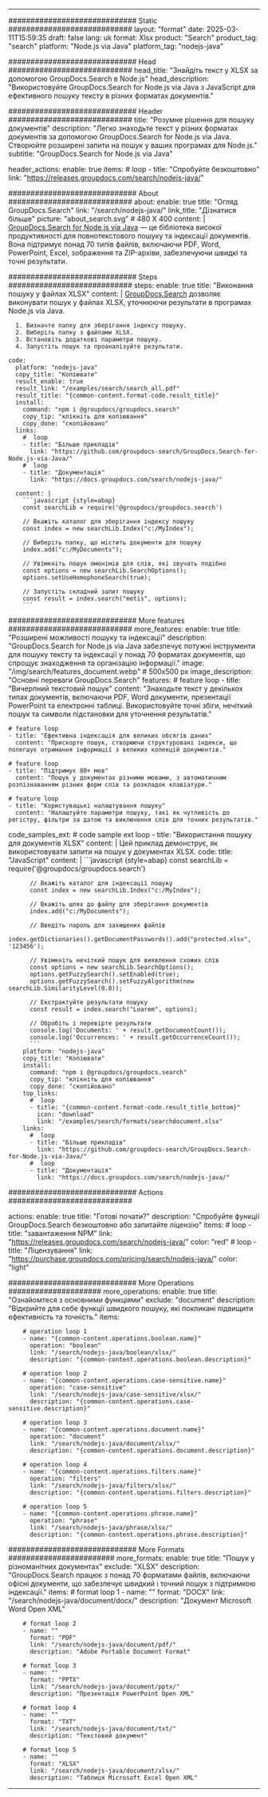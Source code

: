 
---
############################# Static ############################
layout: "format"
date:  2025-03-11T15:59:35
draft: false
lang: uk
format: Xlsx
product: "Search"
product_tag: "search"
platform: "Node.js via Java"
platform_tag: "nodejs-java"

############################# Head ############################
head_title: "Знайдіть текст у XLSX за допомогою GroupDocs.Search в Node.js"
head_description: "Використовуйте GroupDocs.Search for Node.js via Java з JavaScript для ефективного пошуку тексту в різних форматах документів."

############################# Header ############################
title: "Розумне рішення для пошуку документів" 
description: "Легко знаходьте текст у різних форматах документів за допомогою GroupDocs.Search for Node.js via Java. Створюйте розширені запити на пошук у ваших програмах для Node.js."
subtitle: "GroupDocs.Search for Node.js via Java" 

header_actions:
  enable: true
  items:
    #  loop
    - title: "Спробуйте безкоштовно"
      link: "https://releases.groupdocs.com/search/nodejs-java/"
      
############################# About ############################
about:
    enable: true
    title: "Огляд GroupDocs.Search"
    link: "/search/nodejs-java/"
    link_title: "Дізнатися більше"
    picture: "about_search.svg" # 480 X 400
    content: |
       [GroupDocs.Search for Node.js via Java](/search/nodejs-java/) — це бібліотека високої продуктивності для повнотекстового пошуку та індексації документів. Вона підтримує понад 70 типів файлів, включаючи PDF, Word, PowerPoint, Excel, зображення та ZIP-архіви, забезпечуючи швидкі та точні результати.

############################# Steps ############################
steps:
    enable: true
    title: "Виконання пошуку у файлах XLSX"
    content: |
      [GroupDocs.Search](/search/nodejs-java/) дозволяє виконувати пошук у файлах XLSX, уточнюючи результати в програмах Node.js via Java.
      
      1. Визначте папку для зберігання індексу пошуку.
      2. Виберіть папку з файлами XLSX.
      3. Встановіть додаткові параметри пошуку.
      4. Запустіть пошук та проаналізуйте результати.
   
    code:
      platform: "nodejs-java"
      copy_title: "Копіювати"
      result_enable: true
      result_link: "/examples/search/search_all.pdf"
      result_title: "{common-content.format-code.result_title}"
      install:
        command: "npm i @groupdocs/groupdocs.search"
        copy_tip: "клікніть для копіювання"
        copy_done: "скопійовано"
      links:
        #  loop
        - title: "Більше прикладів"
          link: "https://github.com/groupdocs-search/GroupDocs.Search-for-Node.js-via-Java/"
        #  loop
        - title: "Документація"
          link: "https://docs.groupdocs.com/search/nodejs-java/"
          
      content: |
        ```javascript {style=abap}
        const searchLib = require('@groupdocs/groupdocs.search')

        // Вкажіть каталог для зберігання індексу пошуку
        const index = new searchLib.Index("c:/MyIndex");

        // Виберіть папку, що містить документи для пошуку
        index.add("c:/MyDocuments");

        // Увімкніть пошук омонімів для слів, які звучать подібно
        const options = new searchLib.SearchOptions();
        options.setUseHomophoneSearch(true);

        // Запустіть складний запит пошуку
        const result = index.search("metis", options);
        ```            

############################# More features ############################
more_features:
  enable: true
  title: "Розширені можливості пошуку та індексації"
  description: "GroupDocs.Search for Node.js via Java забезпечує потужні інструменти для пошуку тексту та індексації у понад 70 форматах документів, що спрощує знаходження та організацію інформації."
  image: "/img/search/features_document.webp" # 500x500 px
  image_description: "Основні переваги GroupDocs.Search"
  features:
    # feature loop
    - title: "Вичерпний текстовий пошук"
      content: "Знаходьте текст у декількох типах документів, включаючи PDF, Word документи, презентації PowerPoint та електронні таблиці. Використовуйте точні збіги, нечіткий пошук та символи підстановки для уточнення результатів."

    # feature loop
    - title: "Ефективна індексація для великих обсягів даних"
      content: "Прискорте пошук, створюючи структуровані індекси, що полегшує отримання інформації з великих колекцій документів."

    # feature loop
    - title: "Підтримує 80+ мов"
      content: "Пошук у документах різними мовами, з автоматичним розпізнаванням різних форм слів та розкладок клавіатури."

    # feature loop
    - title: "Користувацькі налаштування пошуку"
      content: "Налаштуйте параметри пошуку, такі як чутливість до регістру, фільтри за датою та виключення слів для точних результатів."
      
  code_samples_ext:
    # code sample ext loop
    - title: "Використання пошуку для документів XLSX"
      content: |
        Цей приклад демонструє, як використовувати запити на пошук у документах XLSX.
      code:
        title: "JavaScript"
        content: |
          ```javascript {style=abap}
          const searchLib = require('@groupdocs/groupdocs.search')
          
          // Вкажіть каталог для індексації пошуку
          const index = new searchLib.Index("c:/MyIndex");
              
          // Вкажіть шлях до файлу для зберігання документів
          index.add("c:/MyDocuments");

          // Введіть пароль для захищених файлів
          index.getDictionaries().getDocumentPasswords().add("protected.xlsx", '123456');

          // Увімкніть нечіткий пошук для виявлення схожих слів
          const options = new searchLib.SearchOptions();
          options.getFuzzySearch().setEnabled(true);
          options.getFuzzySearch().setFuzzyAlgorithm(new searchLib.SimilarityLevel(0.8));

          // Екстрактуйте результати пошуку
          const result = index.search("Loarem", options);
          
          // Обробіть і перевірте результати
          console.log('Documents: ' + result.getDocumentCount());
          console.log('Occurrences: ' + result.getOccurrenceCount());
          ```
        platform: "nodejs-java"
        copy_title: "Копіювати"
        install:
          command: "npm i @groupdocs/groupdocs.search"
          copy_tip: "клікніть для копіювання"
          copy_done: "скопійовано"
        top_links:
          #  loop
          - title: "{common-content.format-code.result_title_bottom}"
            icon: "download"
            link: "/examples/search/formats/searchdocument.xlsx"
        links:
          #  loop
          - title: "Більше прикладів"
            link: "https://github.com/groupdocs-search/GroupDocs.Search-for-Node.js-via-Java/"
          #  loop
          - title: "Документація"
            link: "https://docs.groupdocs.com/search/nodejs-java/"
            

            


############################# Actions ############################

actions:
  enable: true
  title: "Готові почати?"
  description: "Спробуйте функції GroupDocs.Search безкоштовно або запитайте ліцензію"
  items:
    #  loop
    - title: "завантаження NPM"
      link: "https://releases.groupdocs.com/search/nodejs-java/"
      color: "red"
        #  loop
    - title: "Ліцензування"
      link: "https://purchase.groupdocs.com/pricing/search/nodejs-java/"
      color: "light"


############################# More Operations #####################
more_operations:
    enable: true
    title: "Ознайомтеся з основними функціями"
    exclude: "document"
    description: "Відкрийте для себе функції швидкого пошуку, які покликані підвищити ефективність та точність."
    items: 
          
        # operation loop 1
        - name: "{common-content.operations.boolean.name}"
          operation: "boolean"
          link: "/search/nodejs-java/boolean/xlsx/"
          description: "{common-content.operations.boolean.description}"

        # operation loop 2
        - name: "{common-content.operations.case-sensitive.name}"
          operation: "case-sensitive"
          link: "/search/nodejs-java/case-sensitive/xlsx/"
          description: "{common-content.operations.case-sensitive.description}"

        # operation loop 3
        - name: "{common-content.operations.document.name}"
          operation: "document"
          link: "/search/nodejs-java/document/xlsx/"
          description: "{common-content.operations.document.description}"

        # operation loop 4
        - name: "{common-content.operations.filters.name}"
          operation: "filters"
          link: "/search/nodejs-java/filters/xlsx/"
          description: "{common-content.operations.filters.description}"

        # operation loop 5
        - name: "{common-content.operations.phrase.name}"
          operation: "phrase"
          link: "/search/nodejs-java/phrase/xlsx/"
          description: "{common-content.operations.phrase.description}"
          
        
          
############################# More Formats ########################
more_formats:
    enable: true
    title: "Пошук у різноманітних документах"
    exclude: "XLSX"
    description: "GroupDocs.Search працює з понад 70 форматами файлів, включаючи офісні документи, що забезпечує швидкий і точний пошук з підтримкою індексації."
    items: 
        # format loop 1
        - name: ""
          format: "DOCX"
          link: "/search/nodejs-java/document/docx/"
          description: "Документ Microsoft Word Open XML"
          
        # format loop 2
        - name: ""
          format: "PDF"
          link: "/search/nodejs-java/document/pdf/"
          description: "Adobe Portable Document Format"
          
        # format loop 3
        - name: ""
          format: "PPTX"
          link: "/search/nodejs-java/document/pptx/"
          description: "Презентація PowerPoint Open XML"

        # format loop 4
        - name: ""
          format: "TXT"
          link: "/search/nodejs-java/document/txt/"
          description: "Текстовий документ"
          
        # format loop 5
        - name: ""
          format: "XLSX"
          link: "/search/nodejs-java/document/xlsx/"
          description: "Таблиця Microsoft Excel Open XML"
  

---